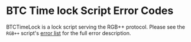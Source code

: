 # BTC Time lock Script Error Codes

BTCTimeLock is a lock script serving the RGB++ protocol. Please see the `RGB++` script's [error list](/by-type-hash/0xbc6c568a1a0d0a09f6844dc9d74ddb4343c32143ff25f727c59edf4fb72d6936.md) for the full error description.

